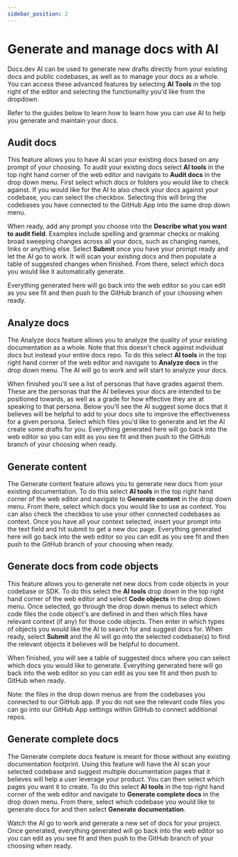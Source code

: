 ```yaml
---
sidebar_position: 2
---
```


# Generate and manage docs with AI

Docs.dev AI can be used to generate new drafts directly from your existing docs and public codebases, as well as to manage your docs as a whole. You can access these advanced features by selecting **AI Tools** in the top right of the editor and selecting the functionality you'd like from the dropdown.

Refer to the guides below to learn how to learn how you can use AI to help you generate and maintain your docs.

## Audit docs

This feature allows you to have AI scan your existing docs based on any prompt of your choosing. To audit your existing docs select **AI tools** in the top right hand corner of the web editor and navigate to **Audit docs** in the drop down menu. First select which docs or folders you would like to check against. If you would like for the AI to also check your docs against your codebase, you can select the checkbox. Selecting this will bring the codebases you have connected to the GitHub App into the same drop down menu.

When ready, add any prompt you choose into the **Describe what you want to audit field**. Examples include spelling and grammar checks or making broad sweeping changes across all your docs, such as changing names, links or anything else. Select **Submit** once you have your prompt ready and let the AI go to work. It will scan your existing docs and then populate a table of suggested changes when finished. From there, select which docs you would like it automatically generate.

Everything generated here will go back into the web editor so you can edit as you see fit and then push to the GitHub branch of your choosing when ready.

## Analyze docs

The Analyze docs feature allows you to analyze the quality of your existing documentation as a whole. Note that this doesn't check against individual docs but instead your entire docs repo. To do this select **AI tools** in the top right hand corner of the web editor and navigate to **Analyze docs** in the drop down menu. The AI will go to work and will start to analyze your docs.

When finished you'll see a list of personas that have grades against them. These are the personas that the AI believes your docs are intended to be positioned towards, as well as a grade for how effective they are at speaking to that persona. Below you'll see the AI suggest some docs that it believes will be helpful to add to your docs site to improve the effectiveness for a given persona. Select which files you'd like to generate and let the AI create some drafts for you. Everything generated here will go back into the web editor so you can edit as you see fit and then push to the GitHub branch of your choosing when ready.

## Generate content

The Generate content feature allows you to generate new docs from your existing documentation. To do this select **AI tools** in the top right hand corner of the web editor and navigate to **Generate content** in the drop down menu. From there, select which docs you would like to use as context. You can also check the checkbox to use your other connected codebases as context. Once you have all your context selected, insert your prompt into the text field and hit submit to get a new doc page. Everything generated here will go back into the web editor so you can edit as you see fit and then push to the GitHub branch of your choosing when ready.

## Generate docs from code objects

This feature allows you to generate net new docs from code objects in your codebase or SDK. To do this select the **AI tools** drop down in the top right hand corner of the web editor and select **Code objects** in the drop down menu. Once selected, go through the drop down menus to select which code files the code object's are defined in and then which files have relevant context (if any) for those code objects. Then enter in which types of objects you would like the AI to search for and suggest docs for. When ready, select **Submit** and the AI will go into the selected codebase(s) to find the relevant objects it believes will be helpful to document.

When finished, you will see a table of suggested docs where you can select which docs you would like to generate. Everything generated here will go back into the web editor so you can edit as you see fit and then push to GitHub when ready.

Note: the files in the drop down menus are from the codebases you connected to our GitHub app. If you do not see the relevant code files you can go into our GitHub App settings within GitHub to connect additional repos.

## Generate complete docs

The Generate complete docs feature is meant for those without any existing documentation footprint. Using this feature will have the AI scan your selected codebase and suggest multiple documentation pages that it believes will help a user leverage your product. You can then select which pages you want it to create. To do this select **AI tools** in the top right hand corner of the web editor and navigate to **Generate complete docs** in the drop down menu. From there, select which codebase you would like to generate docs for and then select **Generate documentation**.

Watch the AI go to work and generate a new set of docs for your project. Once generated, everything generated will go back into the web editor so you can edit as you see fit and then push to the GitHub branch of your choosing when ready.
